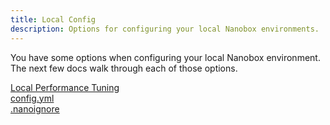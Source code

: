 ```yaml
---
title: Local Config
description: Options for configuring your local Nanobox environments.
---
```


You have some options when configuring your local Nanobox environment. The next few docs walk through each of those options.

[Local Performance Tuning](local-performance/)  
[config.yml](nanobox-config-yml/)  
[.nanoignore](nanoignore/)  
